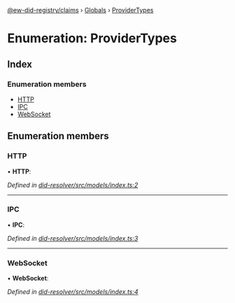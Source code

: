 [@ew-did-registry/claims](../README.md) › [Globals](../globals.md) › [ProviderTypes](providertypes.md)

# Enumeration: ProviderTypes

## Index

### Enumeration members

* [HTTP](providertypes.md#http)
* [IPC](providertypes.md#ipc)
* [WebSocket](providertypes.md#websocket)

## Enumeration members

###  HTTP

• **HTTP**:

*Defined in [did-resolver/src/models/index.ts:2](https://github.com/energywebfoundation/ew-did-registry/blob/c7209ba/packages/did-resolver/src/models/index.ts#L2)*

___

###  IPC

• **IPC**:

*Defined in [did-resolver/src/models/index.ts:3](https://github.com/energywebfoundation/ew-did-registry/blob/c7209ba/packages/did-resolver/src/models/index.ts#L3)*

___

###  WebSocket

• **WebSocket**:

*Defined in [did-resolver/src/models/index.ts:4](https://github.com/energywebfoundation/ew-did-registry/blob/c7209ba/packages/did-resolver/src/models/index.ts#L4)*
